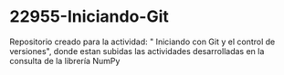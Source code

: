 # 22955-Iniciando-Git
Repositorio creado para la actividad: " Iniciando con Git y el control de versiones", donde estan subidas las actividades desarrolladas en la consulta de la librería NumPy
